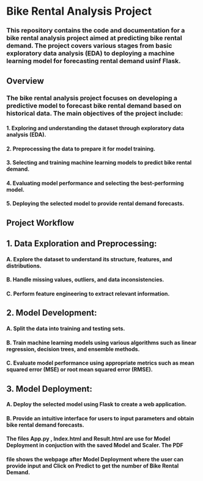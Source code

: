 # Bike Rental Analysis Project
### This repository contains the code and documentation for a bike rental analysis project aimed at predicting bike rental demand. The project covers various stages from basic exploratory data analysis (EDA) to deploying a machine learning model for forecasting rental demand usinf Flask.

## Overview
### The bike rental analysis project focuses on developing a predictive model to forecast bike rental demand based on historical data. The main objectives of the project include:
#### 1. Exploring and understanding the dataset through exploratory data analysis (EDA).
#### 2. Preprocessing the data to prepare it for model training.
#### 3. Selecting and training machine learning models to predict bike rental demand.
#### 4. Evaluating model performance and selecting the best-performing model.
#### 5. Deploying the selected model to provide rental demand forecasts.

## Project Workflow

## 1. Data Exploration and Preprocessing:
#### A. Explore the dataset to understand its structure, features, and distributions.
#### B. Handle missing values, outliers, and data inconsistencies.
#### C. Perform feature engineering to extract relevant information.

## 2. Model Development:

#### A. Split the data into training and testing sets.
#### B. Train machine learning models using various algorithms such as linear regression, decision trees, and ensemble methods.
#### C. Evaluate model performance using appropriate metrics such as mean squared error (MSE) or root mean squared error (RMSE).

## 3. Model Deployment:

#### A. Deploy the selected model using Flask to create a web application.
#### B. Provide an intuitive interface for users to input parameters and obtain bike rental demand forecasts.

#### The files App.py , Index.html and Result.html are use for Model Deployment in conjuction with the saved Model and Scaler. The PDF
#### file shows the webpage after Model Deployment where the user can provide input and Click on Predict to get the number of Bike Rental Demand.     
